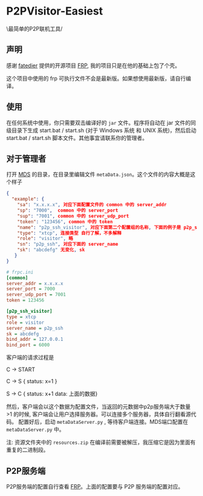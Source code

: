 # P2PVisitor-Easiest
 \最简单的P2P联机工具/

## 声明

感谢 [fatedier](https://github.com/fatedier/) 提供的开源项目 [FRP](https://github.com/fatedier/frp), 我的项目只是在他的基础上包了个壳。

这个项目中使用的 frp 可执行文件不会是最新版。如果想使用最新版，请自行编译。

## 使用

在任何系统中使用，你只需要双击编译好的 `jar` 文件。程序将自动在 jar 文件的同级目录下生成 start.bat / start.sh (对于 Windows 系统 和 UNIX 系统)，然后启动 start.bat / start.sh 脚本文件。其他事宜请联系你的管理者。

## 对于管理者

打开 [MDS](https://github.com/ixiaohei-sakura/P2PVisitor-Easiest/tree/master/MetaDataServer) 的目录，在目录里编辑文件 `metaData.json`。这个文件的内容大概是这个样子

```json
{
  "example": {
    "sa": "x.x.x.x", 对应下面配置文件的 common 中的 server_addr
    "sp": "7000",  common 中的 server_port
    "sup": "7001", common 中的 server_udp_port
    "token": "123456", common 中的 token
    "name": "p2p_ssh_visitor", 对应下面第二个配置组的名称, 下面的例子是 p2p_ssh
    "type": "xtcp", 连接类型 自行了解，不多解释
    "role": "visitor", 略
    "sn": "p2p_ssh", 对应下面的 server_name
    "sk": "abcdefg" 无变化, sk
   }
}
```

```ini
# frpc.ini
[common]
server_addr = x.x.x.x
server_port = 7000
server_udp_port = 7001
token = 123456

[p2p_ssh_visitor]
type = xtcp
role = visitor
server_name = p2p_ssh
sk = abcdefg
bind_addr = 127.0.0.1
bind_port = 6000
```

客户端的请求过程是

C -> START

C -> S { status: x=1 }

S -> C { status: x+1 data: 上面的数据}

然后，客户端会以这个数据为配置文件，当返回的元数据中p2p服务端大于数量 >1 的时候, 客户端会让用户选择服务器。可以连接多个服务器，具体自行翻看源代码。
配置好后，启动 `metaDataServer.py` , 等待客户端连接。MDS端口配置在 `metaDataServer.py` 中。

注: 资源文件夹中的 `resources.zip` 在编译前需要被解压，我压缩它是因为里面有重复的二进制段。 

## P2P服务端

P2P服务端的配置自行查看  [FRP](https://github.com/fatedier/frp)。上面的配置要与 P2P 服务端的配置对应。

